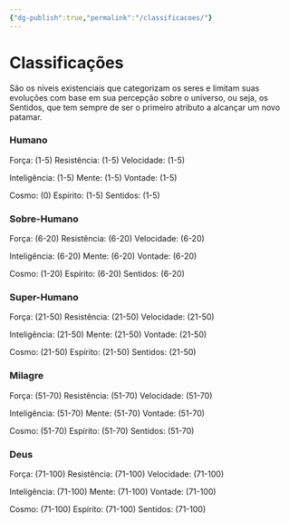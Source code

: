 ```yaml
---
{"dg-publish":true,"permalink":"/classificacoes/"}
---
```


# Classificações

São os níveis existenciais que categorizam os seres e limitam suas evoluções com base em sua percepção sobre o universo, ou seja, os Sentidos, que tem sempre de ser o primeiro atributo a alcançar um novo patamar.

### Humano

Força: (1-5)
Resistência: (1-5)
Velocidade: (1-5)

Inteligência: (1-5)
Mente: (1-5)
Vontade: (1-5)

Cosmo: (0)
Espírito: (1-5)
Sentidos: (1-5)

### Sobre-Humano

Força: (6-20)
Resistência: (6-20)
Velocidade: (6-20)

Inteligência: (6-20)
Mente: (6-20)
Vontade: (6-20)

Cosmo: (1-20)
Espírito: (6-20)
Sentidos: (6-20)

### Super-Humano

Força: (21-50)
Resistência: (21-50)
Velocidade: (21-50)

Inteligência: (21-50)
Mente: (21-50)
Vontade: (21-50)

Cosmo: (21-50)
Espírito: (21-50)
Sentidos: (21-50)

### Milagre

Força: (51-70)
Resistência: (51-70)
Velocidade: (51-70) 

Inteligência: (51-70)
Mente: (51-70)
Vontade: (51-70)

Cosmo: (51-70)
Espírito: (51-70)
Sentidos: (51-70)

### Deus

Força: (71-100)
Resistência: (71-100)
Velocidade: (71-100) 

Inteligência: (71-100)
Mente: (71-100)
Vontade: (71-100)

Cosmo: (71-100)
Espírito: (71-100)
Sentidos: (71-100)